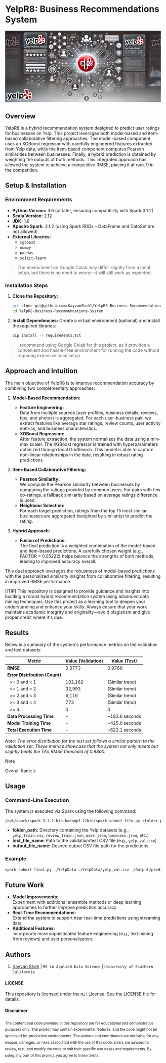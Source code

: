 # YelpR8: Business Recommendations System

![Yelp Review Project Banner](./src/docs/banner.png)


## Overview
YelpR8 is a hybrid recommendation system designed to predict user ratings for businesses on Yelp. This project leverages both model-based and item-based collaborative filtering approaches. The model-based component uses an XGBoost regressor with carefully engineered features extracted from Yelp data, while the item-based component computes Pearson similarities between businesses. Finally, a hybrid prediction is obtained by weighting the outputs of both methods. This integrated approach has allowed the system to achieve a competitive RMSE, placing it at rank 9 in the competition.

## Setup & Installation

### Environment Requirements
- **Python Version:** 3.6 (or later, ensuring compatibility with Spark 3.1.2)
- **Scala Version:** 2.12
- **JDK:** 1.8
- **Apache Spark:** 3.1.2 (using Spark RDDs – DataFrame and DataSet are not allowed)
- **External Libraries:**  
  - `xgboost`  
  - `numpy`  
  - `pandas`  
  - `scikit-learn`

> The environment on Google Colab may differ slightly from a local setup, but there is no need to worry—it will still work as expected.

### Installation Steps
1. **Clone the Repository:**
   ```sh
   git clone git@github.com:KayvanShah1/YelpR8-Business-Recommendations-System.git
   cd YelpR8-Business-Recommendations-System
   ```
2. **Install Dependencies:**
   Create a virtual environment (optional) and install the required libraries:
   ```sh
   pip install -r requirements.txt
   ```
> I recommend using Google Colab for this project, as it provides a convenient and hassle-free environment for running the code without requiring extensive local setup.

## Approach and Intuition

The main objective of YelpR8 is to improve recommendation accuracy by combining two complementary approaches:

1. **Model-Based Recommendation:**
   - **Feature Engineering:**  
     Data from multiple sources (user profiles, business details, reviews, tips, and photos) is aggregated. For each user-business pair, we extract features like average star ratings, review counts, user activity metrics, and business characteristics.
   - **XGBoost Regression:**  
     After feature extraction, the system normalizes the data using a min–max scaler. The XGBoost regressor is trained with hyperparameters optimized through local GridSearch. This model is able to capture non-linear relationships in the data, resulting in robust rating predictions.

2. **Item-Based Collaborative Filtering:**
   - **Pearson Similarity:**  
     We compute the Pearson similarity between businesses by comparing the ratings provided by common users. For pairs with few co-ratings, a fallback similarity based on average ratings difference is used.
   - **Neighbour Selection:**  
     For each target prediction, ratings from the top 15 most similar businesses are aggregated (weighted by similarity) to predict the rating.
  
3. **Hybrid Approach:**
   - **Fusion of Predictions:**  
     The final prediction is a weighted combination of the model-based and item-based predictions. A carefully chosen weight (e.g., FACTOR = 0.05222) helps balance the strengths of both methods, leading to improved accuracy overall.

This dual approach leverages the robustness of model-based predictions with the personalized similarity insights from collaborative filtering, resulting in improved RMSE performance.

[!TIP]
This repository is designed to provide guidance and insights into building a robust hybrid recommendation system using advanced data mining techniques. Use this project as a learning tool to deepen your understanding and enhance your skills. Always ensure that your work maintains academic integrity and originality—avoid plagiarism and give proper credit where it's due.

## Results

Below is a summary of the system's performance metrics on the validation and test datasets:

| Metric                          | Value (Validation) | Value (Test)    |
|---------------------------------|--------------------|-----------------|
| **RMSE**                      | 0.9773             | 0.9760          |
| **Error Distribution (Count)**|                    |                 |
| &nbsp;&nbsp;>= 0 and < 1        | 102,162            | (Similar trend) |
| &nbsp;&nbsp;>= 1 and < 2        | 32,993             | (Similar trend) |
| &nbsp;&nbsp;>= 2 and < 3        | 6,116              | (Similar trend) |
| &nbsp;&nbsp;>= 3 and < 4        | 773                | (Similar trend) |
| &nbsp;&nbsp;>= 4              | 0                  | 0               |
| **Data Processing Time**        | -                  | ~183.6 seconds  |
| **Model Training Time**         | -                  | ~425.0 seconds  |
| **Total Execution Time**        | -                  | ~622.1 seconds  |

*Note: The error distribution for the test set follows a similar pattern to the validation set. These metrics showcase that the system not only meets but slightly beats the TA’s RMSE threshold of 0.9800.*

> [!NOTE]
> Overall Rank: `9`

## Usage
### Command-Line Execution
The system is executed via Spark using the following command:
```sh
/opt/spark/spark-3.1.2-bin-hadoop3.2/bin/spark-submit file.py <folder_path> <test_file_name> <output_file_name>
```
- **folder_path:** Directory containing the Yelp datasets (e.g., `yelp_train.csv`, `review_train.json`, `user.json`, `business.json`, etc.)
- **test_file_name:** Path to the validation/test CSV file (e.g., `yelp_val.csv`)
- **output_file_name:** Desired output CSV file path for the predictions

### Example
```sh
spark-submit final.py ./YelpData ./YelpData/yelp_val.csv ./Output/predictions.csv
```

## Future Work

- **Model Improvements:**  
  Experiment with additional ensemble methods or deep learning approaches to further improve prediction accuracy.
- **Real-Time Recommendations:**  
  Extend the system to support near real-time predictions using streaming data.
- **Additional Features:**  
  Incorporate more sophisticated feature engineering (e.g., text mining from reviews) and user personalization.

## Authors
1. [Kayvan Shah](https://github.com/KayvanShah1) | `MS in Applied Data Science` | `University of Southern California`

#### LICENSE
This repository is licensed under the `MIT` License. See the [LICENSE](LICENSE) file for details.

#### Disclaimer

<sub>
The content and code provided in this repository are for educational and demonstrative purposes only. The project may contain experimental features, and the code might not be optimized for production environments. The authors and contributors are not liable for any misuse, damages, or risks associated with the use of this code. Users are advised to review, test, and modify the code to suit their specific use cases and requirements. By using any part of this project, you agree to these terms.
</sub>